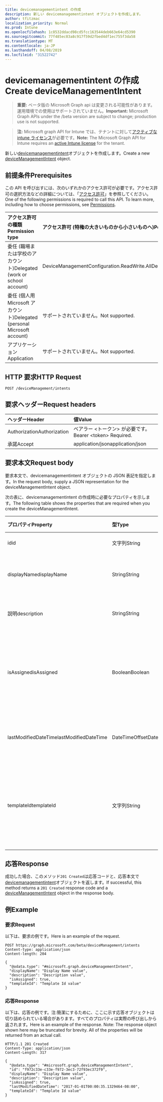 ```yaml
---
title: devicemanagementintent の作成
description: 新しい devicemanagementintent オブジェクトを作成します。
author: tfitzmac
localization_priority: Normal
ms.prod: Intune
ms.openlocfilehash: 1c8532ddacd98cd5fcc163544deb663e64cd5390
ms.sourcegitcommit: 77f485ec03a8c917f59d2fbed4df1ec755f3da58
ms.translationtype: MT
ms.contentlocale: ja-JP
ms.lasthandoff: 04/08/2019
ms.locfileid: "31522742"
---
```

# <a name="create-devicemanagementintent"></a><span data-ttu-id="577e3-103">devicemanagementintent の作成</span><span class="sxs-lookup"><span data-stu-id="577e3-103">Create deviceManagementIntent</span></span>

> <span data-ttu-id="577e3-104">**重要:** ベータ版の Microsoft Graph api は変更される可能性があります。運用環境での使用はサポートされていません。</span><span class="sxs-lookup"><span data-stu-id="577e3-104">**Important:** Microsoft Graph APIs under the /beta version are subject to change; production use is not supported.</span></span>

> <span data-ttu-id="577e3-105">**注:** Microsoft graph API for Intune では、テナントに対して[アクティブな intune ライセンス](https://go.microsoft.com/fwlink/?linkid=839381)が必要です。</span><span class="sxs-lookup"><span data-stu-id="577e3-105">**Note:** The Microsoft Graph API for Intune requires an [active Intune license](https://go.microsoft.com/fwlink/?linkid=839381) for the tenant.</span></span>

<span data-ttu-id="577e3-106">新しい[devicemanagementintent](../resources/intune-deviceintent-devicemanagementintent.md)オブジェクトを作成します。</span><span class="sxs-lookup"><span data-stu-id="577e3-106">Create a new [deviceManagementIntent](../resources/intune-deviceintent-devicemanagementintent.md) object.</span></span>

## <a name="prerequisites"></a><span data-ttu-id="577e3-107">前提条件</span><span class="sxs-lookup"><span data-stu-id="577e3-107">Prerequisites</span></span>
<span data-ttu-id="577e3-p101">この API を呼び出すには、次のいずれかのアクセス許可が必要です。アクセス許可の選択方法などの詳細については、「[アクセス許可](/graph/permissions-reference)」を参照してください。</span><span class="sxs-lookup"><span data-stu-id="577e3-p101">One of the following permissions is required to call this API. To learn more, including how to choose permissions, see [Permissions](/graph/permissions-reference).</span></span>

|<span data-ttu-id="577e3-110">アクセス許可の種類</span><span class="sxs-lookup"><span data-stu-id="577e3-110">Permission type</span></span>|<span data-ttu-id="577e3-111">アクセス許可 (特権の大きいものから小さいものへ)</span><span class="sxs-lookup"><span data-stu-id="577e3-111">Permissions (from most to least privileged)</span></span>|
|:---|:---|
|<span data-ttu-id="577e3-112">委任 (職場または学校のアカウント)</span><span class="sxs-lookup"><span data-stu-id="577e3-112">Delegated (work or school account)</span></span>|<span data-ttu-id="577e3-113">DeviceManagementConfiguration.ReadWrite.All</span><span class="sxs-lookup"><span data-stu-id="577e3-113">DeviceManagementConfiguration.ReadWrite.All</span></span>|
|<span data-ttu-id="577e3-114">委任 (個人用 Microsoft アカウント)</span><span class="sxs-lookup"><span data-stu-id="577e3-114">Delegated (personal Microsoft account)</span></span>|<span data-ttu-id="577e3-115">サポートされていません。</span><span class="sxs-lookup"><span data-stu-id="577e3-115">Not supported.</span></span>|
|<span data-ttu-id="577e3-116">アプリケーション</span><span class="sxs-lookup"><span data-stu-id="577e3-116">Application</span></span>|<span data-ttu-id="577e3-117">サポートされていません。</span><span class="sxs-lookup"><span data-stu-id="577e3-117">Not supported.</span></span>|

## <a name="http-request"></a><span data-ttu-id="577e3-118">HTTP 要求</span><span class="sxs-lookup"><span data-stu-id="577e3-118">HTTP Request</span></span>
<!-- {
  "blockType": "ignored"
}
-->
``` http
POST /deviceManagement/intents
```

## <a name="request-headers"></a><span data-ttu-id="577e3-119">要求ヘッダー</span><span class="sxs-lookup"><span data-stu-id="577e3-119">Request headers</span></span>
|<span data-ttu-id="577e3-120">ヘッダー</span><span class="sxs-lookup"><span data-stu-id="577e3-120">Header</span></span>|<span data-ttu-id="577e3-121">値</span><span class="sxs-lookup"><span data-stu-id="577e3-121">Value</span></span>|
|:---|:---|
|<span data-ttu-id="577e3-122">Authorization</span><span class="sxs-lookup"><span data-stu-id="577e3-122">Authorization</span></span>|<span data-ttu-id="577e3-123">ベアラー &lt;トークン&gt; が必要です。</span><span class="sxs-lookup"><span data-stu-id="577e3-123">Bearer &lt;token&gt; Required.</span></span>|
|<span data-ttu-id="577e3-124">承諾</span><span class="sxs-lookup"><span data-stu-id="577e3-124">Accept</span></span>|<span data-ttu-id="577e3-125">application/json</span><span class="sxs-lookup"><span data-stu-id="577e3-125">application/json</span></span>|

## <a name="request-body"></a><span data-ttu-id="577e3-126">要求本文</span><span class="sxs-lookup"><span data-stu-id="577e3-126">Request body</span></span>
<span data-ttu-id="577e3-127">要求本文で、devicemanagementintent オブジェクトの JSON 表記を指定します。</span><span class="sxs-lookup"><span data-stu-id="577e3-127">In the request body, supply a JSON representation for the deviceManagementIntent object.</span></span>

<span data-ttu-id="577e3-128">次の表に、devicemanagementintent の作成時に必要なプロパティを示します。</span><span class="sxs-lookup"><span data-stu-id="577e3-128">The following table shows the properties that are required when you create the deviceManagementIntent.</span></span>

|<span data-ttu-id="577e3-129">プロパティ</span><span class="sxs-lookup"><span data-stu-id="577e3-129">Property</span></span>|<span data-ttu-id="577e3-130">型</span><span class="sxs-lookup"><span data-stu-id="577e3-130">Type</span></span>|<span data-ttu-id="577e3-131">説明</span><span class="sxs-lookup"><span data-stu-id="577e3-131">Description</span></span>|
|:---|:---|:---|
|<span data-ttu-id="577e3-132">id</span><span class="sxs-lookup"><span data-stu-id="577e3-132">id</span></span>|<span data-ttu-id="577e3-133">文字列</span><span class="sxs-lookup"><span data-stu-id="577e3-133">String</span></span>|<span data-ttu-id="577e3-134">インテント ID</span><span class="sxs-lookup"><span data-stu-id="577e3-134">The intent ID</span></span>|
|<span data-ttu-id="577e3-135">displayName</span><span class="sxs-lookup"><span data-stu-id="577e3-135">displayName</span></span>|<span data-ttu-id="577e3-136">String</span><span class="sxs-lookup"><span data-stu-id="577e3-136">String</span></span>|<span data-ttu-id="577e3-137">ユーザーが指定した表示名</span><span class="sxs-lookup"><span data-stu-id="577e3-137">The user given display name</span></span>|
|<span data-ttu-id="577e3-138">説明</span><span class="sxs-lookup"><span data-stu-id="577e3-138">description</span></span>|<span data-ttu-id="577e3-139">String</span><span class="sxs-lookup"><span data-stu-id="577e3-139">String</span></span>|<span data-ttu-id="577e3-140">ユーザーが指定した説明</span><span class="sxs-lookup"><span data-stu-id="577e3-140">The user given description</span></span>|
|<span data-ttu-id="577e3-141">isAssigned</span><span class="sxs-lookup"><span data-stu-id="577e3-141">isAssigned</span></span>|<span data-ttu-id="577e3-142">Boolean</span><span class="sxs-lookup"><span data-stu-id="577e3-142">Boolean</span></span>|<span data-ttu-id="577e3-143">目的がユーザーに割り当てられているかどうかを表します。</span><span class="sxs-lookup"><span data-stu-id="577e3-143">Signifies whether or not the intent is assigned to users</span></span>|
|<span data-ttu-id="577e3-144">lastModifiedDateTime</span><span class="sxs-lookup"><span data-stu-id="577e3-144">lastModifiedDateTime</span></span>|<span data-ttu-id="577e3-145">DateTimeOffset</span><span class="sxs-lookup"><span data-stu-id="577e3-145">DateTimeOffset</span></span>|<span data-ttu-id="577e3-146">目的が最後に変更された日時</span><span class="sxs-lookup"><span data-stu-id="577e3-146">When the intent was last modified</span></span>|
|<span data-ttu-id="577e3-147">templateId</span><span class="sxs-lookup"><span data-stu-id="577e3-147">templateId</span></span>|<span data-ttu-id="577e3-148">文字列</span><span class="sxs-lookup"><span data-stu-id="577e3-148">String</span></span>|<span data-ttu-id="577e3-149">この目的が作成されたテンプレートの ID (存在する場合)</span><span class="sxs-lookup"><span data-stu-id="577e3-149">The ID of the template this intent was created from (if any)</span></span>|



## <a name="response"></a><span data-ttu-id="577e3-150">応答</span><span class="sxs-lookup"><span data-stu-id="577e3-150">Response</span></span>
<span data-ttu-id="577e3-151">成功した場合、このメソッド`201 Created`は応答コードと、応答本文で[devicemanagementintent](../resources/intune-deviceintent-devicemanagementintent.md)オブジェクトを返します。</span><span class="sxs-lookup"><span data-stu-id="577e3-151">If successful, this method returns a `201 Created` response code and a [deviceManagementIntent](../resources/intune-deviceintent-devicemanagementintent.md) object in the response body.</span></span>

## <a name="example"></a><span data-ttu-id="577e3-152">例</span><span class="sxs-lookup"><span data-stu-id="577e3-152">Example</span></span>

### <a name="request"></a><span data-ttu-id="577e3-153">要求</span><span class="sxs-lookup"><span data-stu-id="577e3-153">Request</span></span>
<span data-ttu-id="577e3-154">以下は、要求の例です。</span><span class="sxs-lookup"><span data-stu-id="577e3-154">Here is an example of the request.</span></span>
``` http
POST https://graph.microsoft.com/beta/deviceManagement/intents
Content-type: application/json
Content-length: 204

{
  "@odata.type": "#microsoft.graph.deviceManagementIntent",
  "displayName": "Display Name value",
  "description": "Description value",
  "isAssigned": true,
  "templateId": "Template Id value"
}
```

### <a name="response"></a><span data-ttu-id="577e3-155">応答</span><span class="sxs-lookup"><span data-stu-id="577e3-155">Response</span></span>
<span data-ttu-id="577e3-p102">以下は、応答の例です。注:簡潔にするために、ここに示す応答オブジェクトは切り詰められている場合があります。すべてのプロパティは実際の呼び出しから返されます。</span><span class="sxs-lookup"><span data-stu-id="577e3-p102">Here is an example of the response. Note: The response object shown here may be truncated for brevity. All of the properties will be returned from an actual call.</span></span>
``` http
HTTP/1.1 201 Created
Content-Type: application/json
Content-Length: 317

{
  "@odata.type": "#microsoft.graph.deviceManagementIntent",
  "id": "f972c33e-c33e-f972-3ec3-72f93ec372f9",
  "displayName": "Display Name value",
  "description": "Description value",
  "isAssigned": true,
  "lastModifiedDateTime": "2017-01-01T00:00:35.1329464-08:00",
  "templateId": "Template Id value"
}
```







